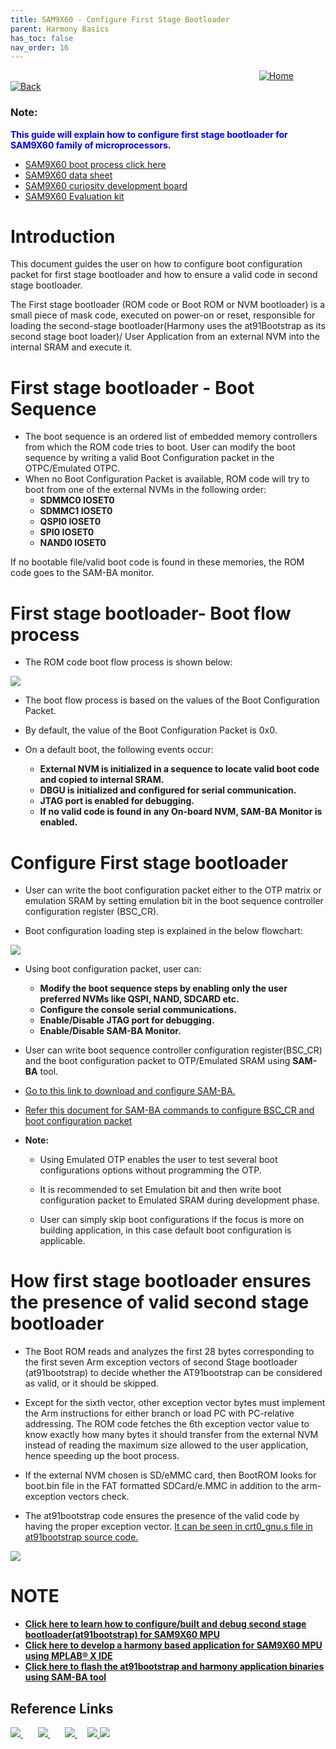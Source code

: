 ```yaml
---
title: SAM9X60 - Configure First Stage Bootloader
parent: Harmony Basics
has_toc: false
nav_order: 16
---
```


&nbsp;&nbsp;&nbsp;&nbsp;&nbsp;&nbsp;&nbsp;&nbsp;&nbsp;&nbsp;&nbsp;&nbsp;&nbsp;&nbsp;&nbsp;&nbsp;&nbsp;&nbsp;&nbsp;&nbsp;&nbsp;&nbsp;&nbsp;&nbsp;&nbsp;&nbsp;&nbsp;&nbsp; &nbsp;&nbsp;&nbsp;&nbsp;&nbsp;&nbsp;&nbsp;&nbsp;&nbsp;&nbsp;&nbsp;&nbsp;&nbsp;&nbsp;&nbsp;&nbsp;&nbsp;&nbsp;&nbsp;&nbsp;&nbsp;&nbsp;&nbsp;&nbsp;&nbsp;&nbsp;&nbsp;&nbsp;&nbsp;&nbsp;&nbsp;&nbsp;&nbsp;&nbsp;&nbsp;&nbsp;&nbsp;&nbsp;&nbsp;&nbsp;&nbsp;&nbsp;&nbsp;&nbsp;&nbsp;&nbsp;&nbsp;&nbsp;&nbsp;&nbsp;&nbsp;&nbsp;&nbsp;&nbsp;&nbsp;&nbsp;&nbsp;&nbsp;&nbsp;&nbsp;&nbsp;&nbsp;&nbsp;&nbsp;&nbsp;&nbsp;&nbsp;&nbsp;&nbsp;&nbsp;&nbsp;&nbsp;[<img src="../../r_images/quick_home.png" title="Home">](../../../readme.md) [<img src="../../r_images/quick_back.png"  title="Back">](../readme.md)


### Note:
<span style="color:blue"> **This guide will explain how to configure first stage bootloader for SAM9X60 family of microprocessors.**</span>
- [SAM9X60 boot process click here ](https://www.microchip.com/en-us/education/developer-help/learn-products/mcu-mpu/32bit-mpu/sam9x60-boot-process)
- [SAM9X60 data sheet](https://www.microchip.com/en-us/product/SAM9X60)
- [SAM9X60 curiosity development board ](https://www.microchip.com/en-us/development-tool/EV40E67A)
- [SAM9X60 Evaluation kit ](https://www.microchip.com/en-us/development-tool/dt100126)

# Introduction
This document guides the user on how to configure boot configuration packet for first stage bootloader and how to ensure a valid code in second stage bootloader.

The First stage bootloader (ROM code or Boot ROM or NVM bootloader) is a small piece of mask code, executed on power-on or reset, responsible for loading the second-stage bootloader(Harmony uses the at91Bootstrap as its second stage boot loader)/ User Application from an external NVM into the internal SRAM and execute it.

# First stage bootloader - Boot Sequence

* The boot sequence is an ordered list of embedded memory controllers from which the ROM code tries to boot. User can modify the boot sequence by writing a valid Boot Configuration packet in the OTPC/Emulated OTPC.
* When no Boot Configuration Packet is available, ROM code will try to boot from one of the external NVMs in the following order:
  * **SDMMC0 IOSET0**
  * **SDMMC1 IOSET0**
  * **QSPI0 IOSET0**
  * **SPI0 IOSET0**
  * **NAND0 IOSET0**

If no bootable file/valid boot code is found in these memories, the ROM code goes to the SAM-BA monitor.

# First stage bootloader- Boot flow process

* The ROM code boot flow process is shown below:
 <img src = "images/Boot_Process.png" align="middle">

* The boot flow process is based on the values of the Boot Configuration Packet.

* By default, the value of the Boot Configuration Packet is 0x0.

* On a default boot, the following events occur:
  * **External NVM is initialized in a sequence to locate  valid boot code and copied to internal SRAM.**
  * **DBGU is initialized and configured for serial communication.**
  * **JTAG port is enabled for debugging.**
  * **If no valid code is found in any On-board NVM, SAM-BA Monitor is enabled.**

# Configure First stage bootloader
* User can write the boot configuration packet either to the OTP matrix or emulation SRAM by setting emulation bit in the boot sequence controller configuration register (BSC_CR).

* Boot configuration loading step is explained in the below flowchart:
 <img src = "images/BCP.png" align="middle">

* Using boot configuration packet, user can:
  * **Modify the boot sequence steps by enabling only the user preferred NVMs like QSPI, NAND, SDCARD etc.**
  * **Configure the console serial communications.**
  * **Enable/Disable JTAG port for debugging.**
  * **Enable/Disable SAM-BA Monitor.**
  
* User can write boot sequence controller configuration register(BSC_CR) and the boot configuration packet to OTP/Emulated SRAM using **SAM-BA** tool.

* [Go to this link to download and configure SAM-BA.](https://microchipdeveloper.com/32mpu:sam-ba-install)

* [Refer this document for SAM-BA commands to configure BSC_CR and boot configuration packet](../sam9x60_flash_boot_application_using_samba/readme.md)
* **Note:**
  * Using Emulated OTP enables the user to test several boot configurations options without programming the OTP.

  * It is recommended to set Emulation bit and then write boot configuration packet to Emulated SRAM during development phase.

  * User can simply skip boot configurations if the focus is more on building application, in this case default boot configuration is applicable. 
  
# How first stage bootloader ensures the presence of valid second stage bootloader
* The Boot ROM reads and analyzes the first 28 bytes corresponding to the first seven Arm exception vectors of second Stage bootloader (at91bootstrap) to decide whether the AT91bootstrap can be considered as valid, or it should be skipped. 

* Except for the sixth vector, other exception vector bytes must implement the Arm instructions for either branch or load PC with PC-relative addressing. The ROM code fetches the 6th exception vector value to know exactly how many bytes it should transfer from the external NVM instead of reading the maximum size allowed to the user application, hence speeding up the boot process.

* If the external NVM chosen is SD/eMMC card, then BootROM looks for boot.bin file in the FAT formatted SDCard/e.MMC in addition to the arm-exception vectors check.

* The at91bootstrap code ensures the presence of the valid code by having the proper exception vector. [It can be seen in crt0_gnu.s file in at91bootstrap source code.](https://github.com/linux4sam/at91bootstrap/blob/master/crt0_gnu.S)

 <img src = "images/Exception_Vectors.png" align="middle">

# **NOTE**

  * **[Click here to learn how to configure/built and debug second stage bootloader(at91bootstrap) for SAM9X60 MPU](../sam9x60_configure_second_stage_bootloader/readme.md)**
  * **[Click here to develop a harmony based application for SAM9X60 MPU using MPLAB® X IDE ](../sam9x60_getting_started_application_using_mcc/readme.md)**
  * **[Click here to flash the at91bootstrap and harmony application binaries using SAM-BA tool](../sam9x60_flash_boot_application_using_samba/readme.md)**
  
## Reference Links
[<a href="https://www.microchip.com/design-centers/32-bit" target="_blank"> <img src="../../r_images/32_bit_mcus.png"> </a>]()  &nbsp; &nbsp; &nbsp; [<a href="https://www.microchip.com/design-centers/32-bit-mpus" target="_blank"> <img src="../../r_images/32_bit_mpus.png"> </a>]()  &nbsp; &nbsp; &nbsp; [<a href="https://www.microchip.com/mplab/mplab-x-ide" target="_blank"> <img src="../../r_images/mplab_x_ide.png"> </a>]()  &nbsp; &nbsp; [<a href="https://www.microchip.com/mplab/mplab-harmony" target="_blank"> <img src="../../r_images/mplab_harmony.png"> </a>]() [<a href="https://www.microchip.com/mplab/compilers" target="_blank"> <img src="../../r_images/mplab_compiler.png"> </a>]()  

